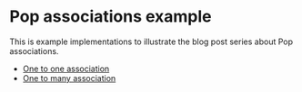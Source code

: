 Pop associations example
========================

This is example implementations to illustrate the blog post series about Pop associations.

* [One to one association](onetoone/README.md)
* [One to many association](onetomany/README.md)
